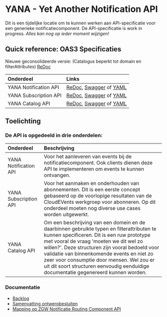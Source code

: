# YANA - Yet Another Notification API

Dit is een tijdelijke locatie om te kunnen werken aan API-specificatie voor een generieke notificatiecomponent.
De API-specificatie is work in progress. _Alles kan nog op ieder moment wijzigen!_

## Quick reference: OAS3 Specificaties

Nieuwe geconsolideerde versie: (Catalogus beperkt tot domain en filterAttributes)
[ReDoc](http://redocly.github.io/redoc/?url=https://raw.githubusercontent.com/VNG-Realisatie/notificatieservices/main/docs/api-specification/Notification.yaml)

Onderdeel | Links
| :--- | :---
YANA Notification API | [ReDoc](http://redocly.github.io/redoc/?url=https://raw.githubusercontent.com/VNG-Realisatie/notificatieservices/main/docs/api-specification/YANA_Notification_API.yaml), [Swagger](https://petstore.swagger.io/?url=https://raw.githubusercontent.com/VNG-Realisatie/notificatieservices/main/docs/api-specification/YANA_Notification_API.yaml) of [YAML](https://raw.githubusercontent.com/VNG-Realisatie/notificatieservices/main/docs/api-specification/YANA_Notification_API.yaml)
YANA Subscription API | [ReDoc](http://redocly.github.io/redoc/?url=https://raw.githubusercontent.com/VNG-Realisatie/notificatieservices/main/docs/api-specification/YANA_Subscription_API.yaml), [Swagger](https://petstore.swagger.io/?url=https://raw.githubusercontent.com/VNG-Realisatie/notificatieservices/main/docs/api-specification/YANA_Subscription_API.yaml) of [YAML](https://raw.githubusercontent.com/VNG-Realisatie/notificatieservices/main/docs/api-specification/YANA_Subscription_API.yaml)
YANA Catalog API | [ReDoc](http://redocly.github.io/redoc/?url=https://raw.githubusercontent.com/VNG-Realisatie/notificatieservices/main/docs/api-specification/YANA_Catalog_API.yaml), [Swagger](https://petstore.swagger.io/?url=https://raw.githubusercontent.com/VNG-Realisatie/notificatieservices/main/docs/api-specification/YANA_Catalog_API.yaml) of [YAML](https://raw.githubusercontent.com/VNG-Realisatie/notificatieservices/main/docs/api-specification/YANA_Catalog_API.yaml)

## Toelichting

### De API is opgedeeld in drie onderdelen:

Onderdeel | Beschrijving
| :--- | :---
YANA Notification API | Voor het aanleveren van events bij de notificatiecomponent. Ook clients dienen deze API te implementeren om events te kunnen ontvangen.
YANA Subscription API | Voor het aanmaken en onderhouden van abonnementen. Dit is een eerste concept gebaseerd op de voorlopige resultaten van de CloudEVents werkgroep voor abonneren. Op dit onderdeel moeten nog diverse use cases worden uitgewerkt.
YANA Catalog API | Om een beschrijving van een domein en de daarbinnen gebruikte typen en filterattributen te kunnen specificeren. Dit is een ruw prototype met vooral de vraag 'moeten we dit wel zo willen?'. Deze structuren zijn vooral bedoeld voor validatie van binnenkomende events en niet zo zeer voor consumptie door mensen. Wel zou er uit dit soort structuren eenvoudig eenduidige documentatie gegenereerd kunnen worden.

### Documentatie

- [Backlog](./backlog.md)
- [Samenvatting ontwerpbesluiten](./ontwerpbesluiten.md)
- [Mapping op ZGW Notificatie Routing Component API](./mapping_zgw_nrc.md)


